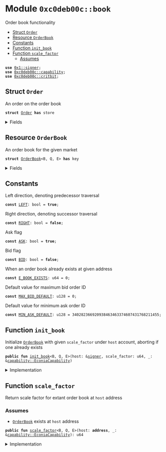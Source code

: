 
<a name="0xc0deb00c_book"></a>

# Module `0xc0deb00c::book`

Order book functionality


-  [Struct `Order`](#0xc0deb00c_book_Order)
-  [Resource `OrderBook`](#0xc0deb00c_book_OrderBook)
-  [Constants](#@Constants_0)
-  [Function `init_book`](#0xc0deb00c_book_init_book)
-  [Function `scale_factor`](#0xc0deb00c_book_scale_factor)
    -  [Assumes](#@Assumes_1)


<pre><code><b>use</b> <a href="">0x1::signer</a>;
<b>use</b> <a href="capability.md#0xc0deb00c_capability">0xc0deb00c::capability</a>;
<b>use</b> <a href="critbit.md#0xc0deb00c_critbit">0xc0deb00c::critbit</a>;
</code></pre>



<a name="0xc0deb00c_book_Order"></a>

## Struct `Order`

An order on the order book


<pre><code><b>struct</b> <a href="book.md#0xc0deb00c_book_Order">Order</a> <b>has</b> store
</code></pre>



<details>
<summary>Fields</summary>


<dl>
<dt>
<code>base_parcels: u64</code>
</dt>
<dd>
 Number of base parcels to be filled
</dd>
<dt>
<code>user: <b>address</b></code>
</dt>
<dd>
 Address of corresponding user
</dd>
<dt>
<code>custodian_id: u8</code>
</dt>
<dd>
 For given user, custodian ID of corresponding market account
</dd>
</dl>


</details>

<a name="0xc0deb00c_book_OrderBook"></a>

## Resource `OrderBook`

An order book for the given market


<pre><code><b>struct</b> <a href="book.md#0xc0deb00c_book_OrderBook">OrderBook</a>&lt;B, Q, E&gt; <b>has</b> key
</code></pre>



<details>
<summary>Fields</summary>


<dl>
<dt>
<code>scale_factor: u64</code>
</dt>
<dd>
 Number of base units in a base parcel
</dd>
<dt>
<code>asks: <a href="critbit.md#0xc0deb00c_critbit_CritBitTree">critbit::CritBitTree</a>&lt;<a href="book.md#0xc0deb00c_book_Order">book::Order</a>&gt;</code>
</dt>
<dd>
 Asks tree
</dd>
<dt>
<code>bids: <a href="critbit.md#0xc0deb00c_critbit_CritBitTree">critbit::CritBitTree</a>&lt;<a href="book.md#0xc0deb00c_book_Order">book::Order</a>&gt;</code>
</dt>
<dd>
 Bids tree
</dd>
<dt>
<code>min_ask: u128</code>
</dt>
<dd>
 Order ID of minimum ask, per price-time priority
</dd>
<dt>
<code>max_bid: u128</code>
</dt>
<dd>
 Order ID of maximum bid, per price-time priority
</dd>
<dt>
<code>counter: u64</code>
</dt>
<dd>
 Serial counter for number of orders placed on book
</dd>
</dl>


</details>

<a name="@Constants_0"></a>

## Constants


<a name="0xc0deb00c_book_LEFT"></a>

Left direction, denoting predecessor traversal


<pre><code><b>const</b> <a href="book.md#0xc0deb00c_book_LEFT">LEFT</a>: bool = <b>true</b>;
</code></pre>



<a name="0xc0deb00c_book_RIGHT"></a>

Right direction, denoting successor traversal


<pre><code><b>const</b> <a href="book.md#0xc0deb00c_book_RIGHT">RIGHT</a>: bool = <b>false</b>;
</code></pre>



<a name="0xc0deb00c_book_ASK"></a>

Ask flag


<pre><code><b>const</b> <a href="book.md#0xc0deb00c_book_ASK">ASK</a>: bool = <b>true</b>;
</code></pre>



<a name="0xc0deb00c_book_BID"></a>

Bid flag


<pre><code><b>const</b> <a href="book.md#0xc0deb00c_book_BID">BID</a>: bool = <b>false</b>;
</code></pre>



<a name="0xc0deb00c_book_E_BOOK_EXISTS"></a>

When an order book already exists at given address


<pre><code><b>const</b> <a href="book.md#0xc0deb00c_book_E_BOOK_EXISTS">E_BOOK_EXISTS</a>: u64 = 0;
</code></pre>



<a name="0xc0deb00c_book_MAX_BID_DEFAULT"></a>

Default value for maximum bid order ID


<pre><code><b>const</b> <a href="book.md#0xc0deb00c_book_MAX_BID_DEFAULT">MAX_BID_DEFAULT</a>: u128 = 0;
</code></pre>



<a name="0xc0deb00c_book_MIN_ASK_DEFAULT"></a>

Default value for minimum ask order ID


<pre><code><b>const</b> <a href="book.md#0xc0deb00c_book_MIN_ASK_DEFAULT">MIN_ASK_DEFAULT</a>: u128 = 340282366920938463463374607431768211455;
</code></pre>



<a name="0xc0deb00c_book_init_book"></a>

## Function `init_book`

Initialize <code><a href="book.md#0xc0deb00c_book_OrderBook">OrderBook</a></code> with given <code>scale_factor</code> under <code>host</code>
account, aborting if one already exists


<pre><code><b>public</b> <b>fun</b> <a href="book.md#0xc0deb00c_book_init_book">init_book</a>&lt;B, Q, E&gt;(host: &<a href="">signer</a>, scale_factor: u64, _: &<a href="capability.md#0xc0deb00c_capability_EconiaCapability">capability::EconiaCapability</a>)
</code></pre>



<details>
<summary>Implementation</summary>


<pre><code><b>public</b> <b>fun</b> <a href="book.md#0xc0deb00c_book_init_book">init_book</a>&lt;B, Q, E&gt;(
    host: &<a href="">signer</a>,
    scale_factor: u64,
    _: &EconiaCapability
) {
    // Assert <a href="book.md#0xc0deb00c_book">book</a> does not already exist under host account
    <b>assert</b>!(!<b>exists</b>&lt;<a href="book.md#0xc0deb00c_book_OrderBook">OrderBook</a>&lt;B, Q, E&gt;&gt;(address_of(host)), <a href="book.md#0xc0deb00c_book_E_BOOK_EXISTS">E_BOOK_EXISTS</a>);
    // Move <b>to</b> host a newly-packed order <a href="book.md#0xc0deb00c_book">book</a>
    <b>move_to</b>&lt;<a href="book.md#0xc0deb00c_book_OrderBook">OrderBook</a>&lt;B, Q, E&gt;&gt;(host, <a href="book.md#0xc0deb00c_book_OrderBook">OrderBook</a>{
        scale_factor,
        asks: <a href="critbit.md#0xc0deb00c_critbit_empty">critbit::empty</a>(),
        bids: <a href="critbit.md#0xc0deb00c_critbit_empty">critbit::empty</a>(),
        min_ask: <a href="book.md#0xc0deb00c_book_MIN_ASK_DEFAULT">MIN_ASK_DEFAULT</a>,
        max_bid: <a href="book.md#0xc0deb00c_book_MAX_BID_DEFAULT">MAX_BID_DEFAULT</a>,
        counter: 0
    });
}
</code></pre>



</details>

<a name="0xc0deb00c_book_scale_factor"></a>

## Function `scale_factor`

Return scale factor for extant order book at <code>host</code> address


<a name="@Assumes_1"></a>

### Assumes

* <code><a href="book.md#0xc0deb00c_book_OrderBook">OrderBook</a></code> exists at <code>host</code> address


<pre><code><b>public</b> <b>fun</b> <a href="book.md#0xc0deb00c_book_scale_factor">scale_factor</a>&lt;B, Q, E&gt;(host: <b>address</b>, _: &<a href="capability.md#0xc0deb00c_capability_EconiaCapability">capability::EconiaCapability</a>): u64
</code></pre>



<details>
<summary>Implementation</summary>


<pre><code><b>public</b> <b>fun</b> <a href="book.md#0xc0deb00c_book_scale_factor">scale_factor</a>&lt;B, Q, E&gt;(
    host: <b>address</b>,
    _: &EconiaCapability
): u64
<b>acquires</b> <a href="book.md#0xc0deb00c_book_OrderBook">OrderBook</a> {
    <b>borrow_global</b>&lt;<a href="book.md#0xc0deb00c_book_OrderBook">OrderBook</a>&lt;B, Q, E&gt;&gt;(host).scale_factor
}
</code></pre>



</details>
